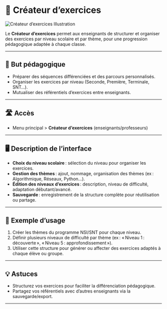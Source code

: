 # 🧩 Créateur d’exercices

![Créateur d’exercices Illustration](https://images.unsplash.com/photo-1513258496099-48168024aec0?auto=format&fit=crop&w=800&q=80)

Le **Créateur d’exercices** permet aux enseignants de structurer et organiser des exercices par niveau scolaire et par thème, pour une progression pédagogique adaptée à chaque classe.

---

## 🎯 But pédagogique

- Préparer des séquences différenciées et des parcours personnalisés.
- Organiser les exercices par niveau (Seconde, Première, Terminale, SNT…).
- Mutualiser des référentiels d’exercices entre enseignants.

---

## 🛣️ Accès

- Menu principal > **Créateur d’exercices** (enseignants/professeurs)

---

## 🖥️ Description de l’interface

- **Choix du niveau scolaire** : sélection du niveau pour organiser les exercices.
- **Gestion des thèmes** : ajout, nommage, organisation des thèmes (ex : Algorithmique, Réseaux, Python…).
- **Édition des niveaux d’exercices** : description, niveau de difficulté, adaptation débutant/avancé.
- **Sauvegarde** : enregistrement de la structure complète pour réutilisation ou partage.

---

## 📝 Exemple d’usage

1. Créer les thèmes du programme NSI/SNT pour chaque niveau.
2. Définir plusieurs niveaux de difficulté par thème (ex : « Niveau 1 : découverte », « Niveau 5 : approfondissement »).
3. Utiliser cette structure pour générer ou affecter des exercices adaptés à chaque élève ou groupe.

---

## 💡 Astuces

- Structurez vos exercices pour faciliter la différenciation pédagogique.
- Partagez vos référentiels avec d’autres enseignants via la sauvegarde/export.

---

